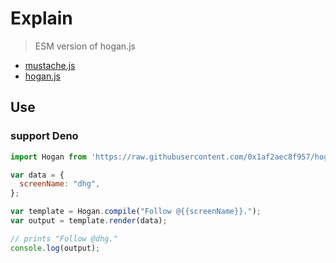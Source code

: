 # Explain

> ESM version of hogan.js

+ [mustache.js](https://github.com/janl/mustache.js)
+ [hogan.js](https://github.com/twitter/hogan.js)

## Use
### support Deno

```javascript
import Hogan from 'https://raw.githubusercontent.com/0x1af2aec8f957/hogan.js/deno/lib/hogan.js';

var data = {
  screenName: "dhg",
};

var template = Hogan.compile("Follow @{{screenName}}.");
var output = template.render(data);

// prints "Follow @dhg."
console.log(output);
```
